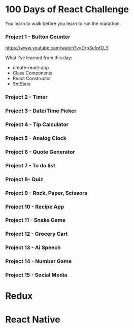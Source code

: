 100 Days of React Challenge
===========================

You learn to walk before you learn to run the marathon.

### Project 1 - Button Counter

https://www.youtube.com/watch?v=Drp3ufpfD_Y

What I've learned from this day:
- create-react-app
- Class Components
- React Constructor
- SetState

### Project 2 - Timer

### Project 3 - Date/Time Picker

### Project 4 - Tip Calculator

### Project 5 - Analog Clock

### Project 6 - Quote Generator

### Project 7 - To do list

### Project 8- Quiz

### Project 9 - Rock, Paper, Scissors

### Project 10 - Recipe App

### Project 11 - Snake Game

### Project 12 - Grocery Cart

### Project 13 - Ai Speech

### Project 14 - Number Game


### Project 15 - Social Media

Redux
======



React Native
============



